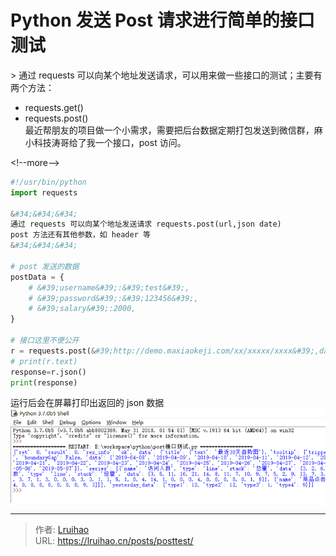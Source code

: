 # Python 发送 Post 请求进行简单的接口测试


&gt; 通过 requests 可以向某个地址发送请求，可以用来做一些接口的测试；主要有两个方法：

- requests.get()
- requests.post()  
  最近帮朋友的项目做一个小需求，需要把后台数据定期打包发送到微信群，麻小科技涛哥给了我一个接口，post 访问。

&lt;!--more--&gt;

```python
#!/usr/bin/python
import requests

&#34;&#34;&#34;
通过 requests 可以向某个地址发送请求 requests.post(url,json date)
post 方法还有其他参数，如 header 等
&#34;&#34;&#34;

# post 发送的数据
postData = {
    # &#39;username&#39;:&#39;test&#39;,
    # &#39;password&#39;:&#39;123456&#39;,
    # &#39;salary&#39;:2000,
}

# 接口这里不便公开
r = requests.post(&#39;http://demo.maxiaokeji.com/xx/xxxxx/xxxx&#39;,data=postData)
# print(r.text)
response=r.json()
print(response)
```

运行后会在屏幕打印出返回的 json 数据
![返回数据](images/1.png)


---

> 作者: [Lruihao](https://github.com/Lruihao)  
> URL: https://lruihao.cn/posts/posttest/  

